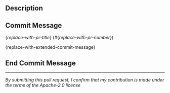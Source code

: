 ## Description

<!--
The description should describe _motivation_. Think about your code reviewers and what information they need in order to understand what you did. If it's a big commit (hopefully not), try to provide some good entry points so it will be easier to follow.
If not obvious (i.e. from unit tests), describe how you verified that your change works.
-->

## Commit Message
<!--Simply copy paste from the PR title and replace the necessary parts-->
{*replace-with-pr-title*} (#{*replace-with-pr-number*})

<!--Use this to give a more detailed message that describes the change-->
{replace-with-extended-commit-message}

<!--For every issue your PR resolves, add `fixes #<issue>` or `closes #<issue>`-->

<!--Shout out to collaborators.-->

<!--If your PR includes breaking changes, uncomment and fill in the following (notice how multiple breaking changes should be formatted):-->
<!--
BREAKING CHANGE: Description of what broke and how to achieve this behavior now<br>
\* **module-name:** Another breaking change<br>
\* **module-name:** Yet another breaking change
-->

<!--IMPORTANT: This section cannot contain any additional markdown headers (#)-->

## End Commit Message

----

*By submitting this pull request, I confirm that my contribution is made under the terms of the Apache-2.0 license*

<!--
Please read the contribution guidelines and follow the pull-request checklist:
https://github.com/aws/aws-cdk/blob/master/CONTRIBUTING.md
 -->

